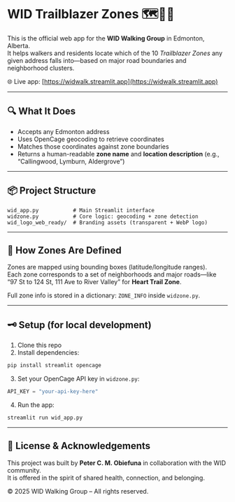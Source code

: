 
# WID Trailblazer Zones 🗺️🚶‍♀️

This is the official web app for the **WID Walking Group** in Edmonton, Alberta.  
It helps walkers and residents locate which of the 10 *Trailblazer Zones* any given address falls into—based on major road boundaries and neighborhood clusters.

🌐 Live app: [https://widwalk.streamlit.app](https://widwalk.streamlit.app)

---

## 🔍 What It Does

- Accepts any Edmonton address
- Uses OpenCage geocoding to retrieve coordinates
- Matches those coordinates against zone boundaries
- Returns a human-readable **zone name** and **location description** (e.g., “Callingwood, Lymburn, Aldergrove”)

---

## 📦 Project Structure

```
wid_app.py           # Main Streamlit interface
widzone.py           # Core logic: geocoding + zone detection
wid_logo_web_ready/  # Branding assets (transparent + WebP logo)
```

---

## 🧠 How Zones Are Defined

Zones are mapped using bounding boxes (latitude/longitude ranges).  
Each zone corresponds to a set of neighborhoods and major roads—like “97 St to 124 St, 111 Ave to River Valley” for **Heart Trail Zone**.

Full zone info is stored in a dictionary: `ZONE_INFO` inside `widzone.py`.

---

## 🗝️ Setup (for local development)

1. Clone this repo  
2. Install dependencies:

```bash
pip install streamlit opencage
```

3. Set your OpenCage API key in `widzone.py`:
```python
API_KEY = "your-api-key-here"
```

4. Run the app:
```bash
streamlit run wid_app.py
```

---

## 📄 License & Acknowledgements

This project was built by **Peter C. M. Obiefuna** in collaboration with the WID community.  
It is offered in the spirit of shared health, connection, and belonging.

&copy; 2025 WID Walking Group – All rights reserved.
